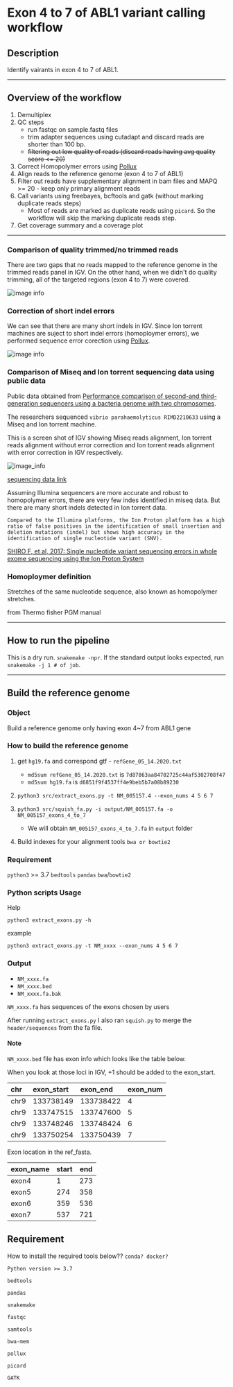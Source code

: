 # Exon 4 to 7 of ABL1 variant calling workflow

## Description
Identify vairants in exon 4 to 7 of ABL1.

----

## Overview of the workflow

1. Demultiplex
2. QC steps
   - run fastqc on sample.fastq files
   - trim adapter sequences using cutadapt and discard reads are shorter than 100 bp.
   - <del> filtering out low quality of reads (discard reads having avg quality score <= 20)
3. Correct Homopolymer errors using [Pollux](https://bmcbioinformatics.biomedcentral.com/articles/10.1186/s12859-014-0435-6)
4. Align reads to the reference genome (exon 4 to 7 of ABL1)
5. Filter out reads have supplementary alignment in bam files and MAPQ >= 20 - keep only primary alignment reads
6. Call variants using freebayes, bcftools and gatk (without marking duplicate reads steps)
   - Most of reads are marked as duplicate reads using `picard`. So the workflow will skip the marking duplicate reads step. 
7. Get coverage summary and a coverage plot

----

### Comparison of quality trimmed/no trimmed reads
There are two gaps that no reads mapped to the reference genome in the trimmed reads panel in IGV. On the other hand, when we didn't do quality trimming, all of the targeted regions (exon 4 to 7) were covered. 

![image info](./img_for_markdown/no_trim_vs_trimmed.png)

### Correction of short indel errors
We can see that there are many short indels in IGV. Since Ion torrent machines are suject to short indel errors (homoploymer errors), we performed sequence error corection using [Pollux](https://bmcbioinformatics.biomedcentral.com/articles/10.1186/s12859-014-0435-6).

![image info](./img_for_markdown/comparison-pollux.png)

### Comparison of Miseq and Ion torrent sequencing data using public data
Public data obtained from [Performance comparison of second-and third-generation sequencers using a bacteria genome with two chromosomes](http://www.biomedcentral.com/1471-2164/15/699). 

The researchers sequenced `vibrio parahaemolyticus RIMD2210633` using a Miseq and Ion torrent machine.

This is a screen shot of IGV showing Miseq reads alignment, Ion torrent reads alignment without error correction and Ion torrent reads alignment with error correction in IGV respectively.

![image_info](./img_for_markdown/ASM19-miseq-ion-torrent-pollux.png)

[sequencing data link](https://www.ncbi.nlm.nih.gov/sra?linkname=bioproject_sra_all&from_uid=259437)

Assuming Illumina sequencers are more accurate and robust to homopolymer errors, there are very few indes identified in miseq data. But there are many short indels detected in Ion torrent data.

`Compared to the Illumina platforms, the Ion Proton platform has a high ratio of false positives in the identification of small insertion and
deletion mutations (indel) but shows high accuracy in the identification of single nucleotide variant (SNV).`

[SHIRO F, et al, 2017: Single nucleotide variant sequencing errors in whole exome sequencing using the Ion Proton System](https://www.ncbi.nlm.nih.gov/pmc/articles/PMC5492560/)

### Homoploymer definition
Stretches of the same nucleotide sequence, also known as homopolymer stretches.

from Thermo fisher PGM manual

----
## How to run the pipeline

This is a dry run. `snakemake -npr`. If the standard output looks expected, run `snakemake -j 1 # of job`.

----

## Build the reference genome

### Object
Build a reference genome only having exon 4~7 from ABL1 gene

### How to build the reference genome
1. get `hg19.fa` and correspond gtf - `refGene_05_14.2020.txt`

   - `md5sum refGene_05_14.2020.txt` is `7d87863aa84702725c44af5302708f47`
   - `md5sum hg19.fa` is `d6851f9f4537ff4e9beb5b7a08b89230`
2. `python3 src/extract_exons.py -t NM_005157.4 --exon_nums 4 5 6 7`
3. `python3 src/squish_fa.py -i output/NM_005157.fa -o NM_005157_exons_4_to_7`

   - We will obtain `NM_005157_exons_4_to_7.fa` in `output` folder
4. Build indexes for your alignment tools `bwa or bowtie2`

### Requirement

`python3` >= 3.7
`bedtools`
`pandas`
`bwa`/`bowtie2`

### Python scripts Usage
Help

`python3 extract_exons.py -h`

example

`python3 extract_exons.py -t NM_xxxx --exon_nums 4 5 6 7`

### Output
- `NM_xxxx.fa`
- `NM_xxxx.bed`
- `NM_xxxx.fa.bak`
 
`NM_xxxx.fa` has sequences of the exons chosen by users

After running `extract_exons.py` I also ran `squish.py` to merge the `header/sequences` from the fa file.

#### Note
`NM_xxxx.bed` file has exon info which looks like the table below.

When you look at those loci in IGV, +1 should be added to the exon_start.


| chr | exon_start | exon_end  | exon_num |
|:----|:-----------|:----------|:---------|
| chr9| 133738149  | 133738422 | 4        |
| chr9| 133747515  | 133747600 | 5        |
| chr9| 133748246  | 133748424 | 6        |
| chr9| 133750254  | 133750439 | 7        |

Exon location in the ref_fasta.

| exon_name | start | end |
| --------- | ----- | --- |
| exon4     | 1     | 273 |
| exon5     | 274   | 358 |
| exon6     | 359   | 536 |
| exon7     | 537   | 721 |


## Requirement

How to install the required tools below?? `conda? docker?`

`Python version >= 3.7`

`bedtools`

`pandas`

`snakemake`

`fastqc`

`samtools`

`bwa-mem`

`pollux`

`picard`

`GATK`
